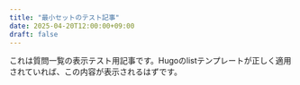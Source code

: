 ```yaml
---
title: "最小セットのテスト記事"
date: 2025-04-20T12:00:00+09:00
draft: false
---
```


これは質問一覧の表示テスト用記事です。Hugoのlistテンプレートが正しく適用されていれば、この内容が表示されるはずです。
